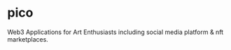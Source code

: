 # pico
Web3 Applications for Art Enthusiasts including social media platform &amp; nft marketplaces.
